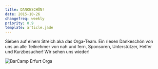 ```yaml
---
title: DANKESCHÖN!
date: 2015-10-26
changefreq: weekly
priority: 0.9
template: article.jade
---
```


Sieben auf einem Streich aka das Orga-Team. Ein riesen Dankeschön von uns an alle Teilnehmer von nah und fern, Sponsoren, Unterstützer, Helfer und Kurzbesucher! Wir sehen uns wieder!

<img src="/images/2015-10-26-bcef-orga.jpg" alt="BarCamp Erfurt Orga">